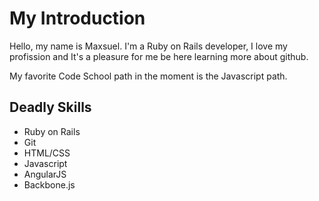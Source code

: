 # My Introduction

Hello, my name is Maxsuel. I'm a Ruby on Rails developer, I love my profission and It's a pleasure for me be here learning more about github.

My favorite Code School path in the moment is the Javascript path.

## Deadly Skills
* Ruby on Rails
* Git
* HTML/CSS
* Javascript
* AngularJS
* Backbone.js
